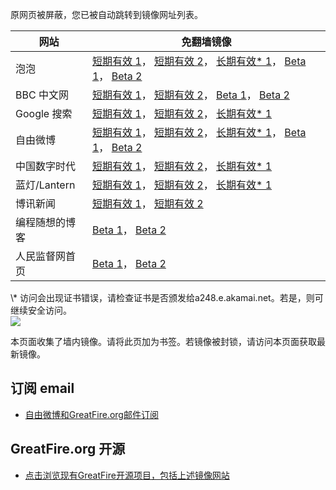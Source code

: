 <p>原网页被屏蔽，您已被自动跳转到镜像网址列表。</p>
<table>
    <thead>
        <tr>
            <th>网站</th>
            <th>免翻墙镜像</th>
        </tr>
    </thead>
    <tbody>    
        <tr>
            <td>泡泡</td>
            <td>            
                <a href="https://paopao3.azurewebsites.net" target="jx1">短期有效 1</a>，            
                <a href="https://d19ysv8o6fv16v.cloudfront.net" target="jx2">短期有效 2</a>，            
                <a href="https://a817.g.akamai.net/f/1/1/1/dci.download.akamai.com/35985/159415/1/p/" target="jx3">长期有效* 1</a>，            
                <a href="https://pp1.global.ssl.fastly.net/" target="jx4">Beta 1</a>，            
                <a href="https://d2zdx6kvd7pln6.cloudfront.net/" target="jx5">Beta 2</a>
            </td>
        </tr>    
        <tr>
            <td>BBC 中文网</td>
            <td>            
                <a href="https://bbc1.azurewebsites.net" target="jx6">短期有效 1</a>，            
                <a href="https://d1zf37pb2kxnxf.cloudfront.net" target="jx7">短期有效 2</a>，            
                <a href="https://bbc1.global.ssl.fastly.net/" target="jx8">Beta 1</a>，            
                <a href="https://d33rhn1om6dyij.cloudfront.net/" target="jx9">Beta 2</a>
            </td>
        </tr>    
        <tr>
            <td>Google 搜索</td>
            <td>            
                <a href="https://865ba.azurewebsites.net" target="jx10">短期有效 1</a>，            
                <a href="https://d3vv89cvqbrqlq.cloudfront.net" target="jx11">短期有效 2</a>，            
                <a href="https://g2.cctv.com.edgesuite.net/f/1/1/1/dci.download.akamai.com/35985/159415/1/g/" target="jx12">长期有效* 1</a>
            </td>
        </tr>    
        <tr>
            <td>自由微博</td>
            <td>            
                <a href="https://fw7.azurewebsites.net" target="jx13">短期有效 1</a>，            
                <a href="https://djxwyulo5z299.cloudfront.net" target="jx14">短期有效 2</a>，            
                <a href="https://a859.g4.akamai.net/f/1/1/1/dci.download.akamai.com/35985/159415/1/f/" target="jx15">长期有效* 1</a>，            
                <a href="https://fw.global.ssl.fastly.net/" target="jx16">Beta 1</a>，            
                <a href="https://d1px0u29yrtpxd.cloudfront.net/" target="jx17">Beta 2</a>
            </td>
        </tr>    
        <tr>
            <td>中国数字时代</td>
            <td>            
                <a href="https://cdt1.azurewebsites.net" target="jx18">短期有效 1</a>，            
                <a href="https://dazdu2iuzl72b.cloudfront.net" target="jx19">短期有效 2</a>，            
                <a href="https://a1577.dspb.akamai.net/f/1/1/1/dci.download.akamai.com/35985/159415/1/c/" target="jx20">长期有效* 1</a>
            </td>
        </tr>    
        <tr>
            <td>蓝灯/Lantern</td>
            <td>            
                <a href="https://lantern1.azurewebsites.net" target="jx21">短期有效 1</a>，            
                <a href="https://dx1djqjpnvurw.cloudfront.net" target="jx22">短期有效 2</a>，            
                <a href="https://a859.g4.akamai.net/f/1/1/1/dci.download.akamai.com/35985/159415/1/l/" target="jx23">长期有效* 1</a>
            </td>
        </tr>    
        <tr>
            <td>博讯新闻</td>
            <td>            
                <a href="https://boxun5.azurewebsites.net" target="jx24">短期有效 1</a>，            
                <a href="https://d2usayt5upxf6i.cloudfront.net" target="jx25">短期有效 2</a>
            </td>
        </tr>    
        <tr>
            <td>编程随想的博客</td>
            <td>            
                <a href="https://d1l56n4y7tmrdy.cloudfront.net/" target="jx26">Beta 1</a>，            
                <a href="https://pt.global.ssl.fastly.net/" target="jx27">Beta 2</a>
            </td>
        </tr>    
        <tr>
            <td>人民监督网首页</td>
            <td>            
                <a href="https://rmjdw.global.ssl.fastly.net/" target="jx28">Beta 1</a>，            
                <a href="https://rmjdw1.global.ssl.fastly.net/" target="jx29">Beta 2</a>
            </td>
        </tr>
    </tbody>
</table>
\* 访问会出现证书错误，请检查证书是否颁发给a248.e.akamai.net。若是，则可继续安全访问。

<br/>
<img src="https://raw.githubusercontent.com/greatfire/z/master/logos.gif" />

本页面收集了墙内镜像。请将此页加为书签。若镜像被封锁，请访问本页面获取最新镜像。

## 订阅 email
* <a href="https://b.us7.list-manage.com/subscribe?u=854fca58782082e0cbdf204a0&id=c78949b93c">自由微博和GreatFire.org邮件订阅</a>

## GreatFire.org 开源
* <a href="https://github.com/greatfire/wiki/wiki">点击浏览现有GreatFire开源项目，包括上述镜像网站</a>